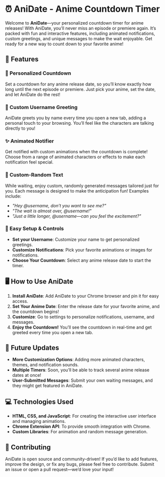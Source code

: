 # ⏰ AniDate - Anime Countdown Timer

Welcome to **AniDate**—your personalized countdown timer for anime releases! With AniDate, you’ll never miss an episode or premiere again. It’s packed with fun and interactive features, including animated notifications, custom greetings, and unique messages to make the wait enjoyable. Get ready for a new way to count down to your favorite anime!

## 🌟 Features

### 🎉 Personalized Countdown
Set a countdown for any anime release date, so you’ll know exactly how long until the next episode or premiere. Just pick your anime, set the date, and let AniDate do the rest!

### 👋 Custom Username Greeting
AniDate greets you by name every time you open a new tab, adding a personal touch to your browsing. You’ll feel like the characters are talking directly to you!

### ✨ Animated Notifier
Get notified with custom animations when the countdown is complete! Choose from a range of animated characters or effects to make each notification feel special.

### 💬 Custom-Random Text
While waiting, enjoy custom, randomly generated messages tailored just for you. Each message is designed to make the anticipation fun! Examples include:
- *"Hey @username, don’t you want to see me?"*
- *"The wait is almost over, @username!"*
- *"Just a little longer, @username—can you feel the excitement?"*

### 🔧 Easy Setup & Controls
- **Set your Username**: Customize your name to get personalized greetings.
- **Customize Notifications**: Pick your favorite animations or images for notifications.
- **Choose Your Countdown**: Select any anime release date to start the timer.

## 🖥️ How to Use AniDate
1. **Install AniDate**: Add AniDate to your Chrome browser and pin it for easy access.
2. **Set Your Anime Date**: Enter the release date for your favorite anime, and the countdown begins!
3. **Customize**: Go to settings to personalize notifications, username, and messages.
4. **Enjoy the Countdown!** You’ll see the countdown in real-time and get greeted every time you open a new tab.

## 🚀 Future Updates
- **More Customization Options**: Adding more animated characters, themes, and notification sounds.
- **Multiple Timers**: Soon, you’ll be able to track several anime release dates at once!
- **User-Submitted Messages**: Submit your own waiting messages, and they might get featured in AniDate.

## 💻 Technologies Used
- **HTML, CSS, and JavaScript**: For creating the interactive user interface and managing animations.
- **Chrome Extension API**: To provide smooth integration with Chrome.
- **Custom Libraries**: For animation and random message generation.

## 🤝 Contributing
AniDate is open source and community-driven! If you’d like to add features, improve the design, or fix any bugs, please feel free to contribute. Submit an issue or open a pull request—we’d love your input!
